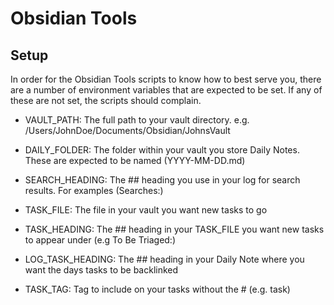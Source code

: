 # Obsidian Tools

## Setup

In order for the Obsidian Tools scripts to know how to best serve you, there are a number of environment variables that are expected to be set. If any of these are not set, the scripts should
complain.

- VAULT_PATH: The full path to your vault directory. e.g. /Users/JohnDoe/Documents/Obsidian/JohnsVault
- DAILY_FOLDER: The folder within your vault you store Daily Notes. These are expected to be named (YYYY-MM-DD.md)
- SEARCH_HEADING: The ## heading you use in your log for search results. For examples (Searches:)

- TASK_FILE: The file in your vault you want new tasks to go
- TASK_HEADING: The ## heading in your TASK_FILE you want new tasks to appear under (e.g To Be Triaged:)
- LOG_TASK_HEADING: The ## heading in your Daily Note where you want the days tasks to be backlinked
- TASK_TAG: Tag to include on your tasks without the # (e.g. task)
